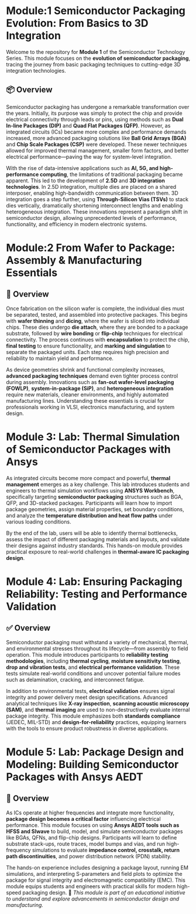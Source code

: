 # Module:1 Semiconductor Packaging Evolution: From Basics to 3D Integration

Welcome to the repository for **Module 1** of the Semiconductor Technology Series. This module focuses on the **evolution of semiconductor packaging**, tracing the journey from basic packaging techniques to cutting-edge 3D integration technologies.

## 📦 Overview

Semiconductor packaging has undergone a remarkable transformation over the years. Initially, its purpose was simply to protect the chip and provide electrical connectivity through leads or pins, using methods such as **Dual In-line Packages (DIP)** and **Quad Flat Packages (QFP)**. However, as integrated circuits (ICs) became more complex and performance demands increased, more advanced packaging solutions like **Ball Grid Arrays (BGA)** and **Chip Scale Packages (CSP)** were developed. These newer techniques allowed for improved thermal management, smaller form factors, and better electrical performance—paving the way for system-level integration.

With the rise of data-intensive applications such as **AI, 5G, and high-performance computing**, the limitations of traditional packaging became apparent. This led to the development of **2.5D** and **3D integration technologies**. In 2.5D integration, multiple dies are placed on a shared interposer, enabling high-bandwidth communication between them. 3D integration goes a step further, using **Through-Silicon Vias (TSVs)** to stack dies vertically, dramatically shortening interconnect lengths and enabling heterogeneous integration. These innovations represent a paradigm shift in semiconductor design, allowing unprecedented levels of performance, functionality, and efficiency in modern electronic systems.
# Module:2 From Wafer to Package: Assembly & Manufacturing Essentials
## 🔧 Overview

Once fabrication on the silicon wafer is complete, the individual dies must be separated, tested, and assembled into protective packages. This begins with **wafer thinning** and **dicing**, where the wafer is sliced into individual chips. These dies undergo **die attach**, where they are bonded to a package substrate, followed by **wire bonding** or **flip-chip** techniques for electrical connectivity. The process continues with **encapsulation** to protect the chip, **final testing** to ensure functionality, and **marking and singulation** to separate the packaged units. Each step requires high precision and reliability to maintain yield and performance.

As device geometries shrink and functional complexity increases, **advanced packaging techniques** demand even tighter process control during assembly. Innovations such as **fan-out wafer-level packaging (FOWLP)**, **system-in-package (SiP)**, and **heterogeneous integration** require new materials, cleaner environments, and highly automated manufacturing lines. Understanding these essentials is crucial for professionals working in VLSI, electronics manufacturing, and system design.
# Module 3: Lab: Thermal Simulation of Semiconductor Packages with Ansys
As integrated circuits become more compact and powerful, **thermal management** emerges as a key challenge. This lab introduces students and engineers to thermal simulation workflows using **ANSYS Workbench**, specifically targeting **semiconductor packaging** structures such as BGA, QFP, and 3D-stacked packages. Participants will learn how to import package geometries, assign material properties, set boundary conditions, and analyze the **temperature distribution and heat flow paths** under various loading conditions.

By the end of the lab, users will be able to identify thermal bottlenecks, assess the impact of different packaging materials and layouts, and validate their designs against industry standards. This hands-on module provides practical exposure to real-world challenges in **thermal-aware IC packaging design**.
# Module 4: Lab: Ensuring Packaging Reliability: Testing and Performance Validation
## ✅ Overview

Semiconductor packaging must withstand a variety of mechanical, thermal, and environmental stresses throughout its lifecycle—from assembly to field operation. This module introduces participants to **reliability testing methodologies**, including **thermal cycling**, **moisture sensitivity testing**, **drop and vibration tests**, and **electrical performance validation**. These tests simulate real-world conditions and uncover potential failure modes such as delamination, cracking, and interconnect fatigue.

In addition to environmental tests, **electrical validation** ensures signal integrity and power delivery meet design specifications. Advanced analytical techniques like **X-ray inspection**, **scanning acoustic microscopy (SAM)**, and **thermal imaging** are used to non-destructively evaluate internal package integrity. This module emphasizes both **standards compliance** (JEDEC, MIL-STD) and **design-for-reliability** practices, equipping learners with the tools to ensure product robustness in diverse applications.
# Module 5: Lab: Package Design and Modeling: Building Semiconductor Packages with Ansys AEDT
## 🧠 Overview

As ICs operate at higher frequencies and integrate more functionality, **package design becomes a critical factor** influencing electrical performance. This module focuses on using **Ansys AEDT tools such as HFSS and SIwave** to build, model, and simulate semiconductor packages like BGAs, QFNs, and flip-chip designs. Participants will learn to define substrate stack-ups, route traces, model bumps and vias, and run high-frequency simulations to evaluate **impedance control, crosstalk, return path discontinuities**, and power distribution network (PDN) stability.

The hands-on experience includes designing a package layout, running EM simulations, and interpreting S-parameters and field plots to optimize the package for signal integrity and electromagnetic compatibility (EMC). This module equips students and engineers with practical skills for modern high-speed packaging design.
📌 *This module is part of an educational initiative to understand and explore advancements in semiconductor design and manufacturing.*
